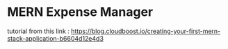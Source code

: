 # MERN Expense Manager

tutorial from this link : https://blog.cloudboost.io/creating-your-first-mern-stack-application-b6604d12e4d3